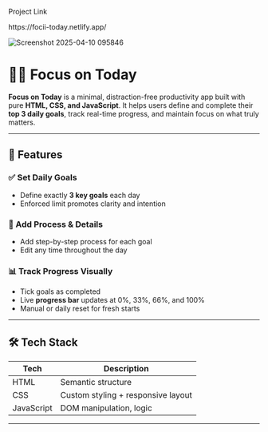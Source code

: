 <p>Project Link</p> https://focii-today.netlify.app/




![Screenshot 2025-04-10 095846](https://github.com/user-attachments/assets/3d78309d-86d6-41cc-835f-fba426ae6f6a)


# 🧘‍♂️ Focus on Today

**Focus on Today** is a minimal, distraction-free productivity app built with pure **HTML, CSS, and JavaScript**. It helps users define and complete their **top 3 daily goals**, track real-time progress, and maintain focus on what truly matters.

---

## 📌 Features

### ✅ Set Daily Goals
- Define exactly **3 key goals** each day
- Enforced limit promotes clarity and intention

### 📝 Add Process & Details
- Add step-by-step process for each goal
- Edit any time throughout the day

### 📊 Track Progress Visually
- Tick goals as completed
- Live **progress bar** updates at 0%, 33%, 66%, and 100%
- Manual or daily reset for fresh starts

----

## 🛠️ Tech Stack

| Tech         | Description                             |
|--------------|-----------------------------------------|
| HTML         | Semantic structure                      |
| CSS          | Custom styling + responsive layout      |
| JavaScript   | DOM manipulation, logic   |

---



